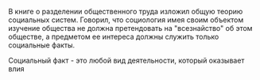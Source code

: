 В книге о разделении общественного труда изложил общую теорию социальных систем. Говорил, что социология имея своим объектом изучение общества не должна претендовать на "всезнайство" об этом обществе, а предметом ее интереса должны служить только социальные факты.

Социальный факт - это любой вид деятельности, который оказывает влия